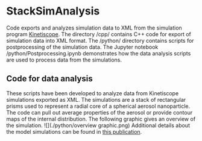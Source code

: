 # StackSimAnalysis
Code exports and analyzes simulation data to XML from the simulation program [Kinetiscope](http://www.hinsberg.net/kinetiscope/). The directory /cpp/ contains C++ code for export of simulation data into XML format. The /python/ directory contains scripts for postprocessing of the simulation data. The Jupyter notebook /python/Postprocessing.ipynb demonstrates how the data analysis scripts are used to process data from the simulations. 

## Code for data analysis

These scripts have been developed to analyze data from Kinetiscope simulations exported as XML. 
The simulations are a stack of rectangular prisms used to represent a radial core of a spherical aerosol nanoparticle.
The code can pull out average properties of the aerosol or provide contour maps of the internal distribution. The following graphic gives an overview of the simulation. ![](./python/overview graphic.png) Additional details about the model simulations can be found in [this publication](http://pubs.rsc.org/en/content/articlelanding/2017/cp/c7cp00696a#!divAbstract).
